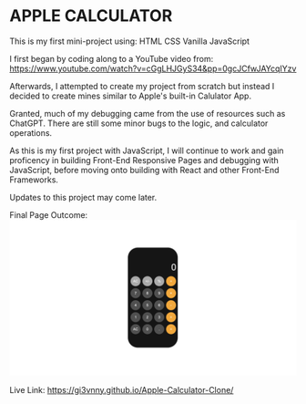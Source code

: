 # APPLE CALCULATOR 

This is my first mini-project using:
HTML
CSS
Vanilla JavaScript

I first began by coding along to a YouTube video from:
https://www.youtube.com/watch?v=cGgLHJGyS34&pp=0gcJCfwJAYcqIYzv 

Afterwards, I attempted to create my project from scratch but instead I decided to create mines similar to Apple's built-in Calulator App.

Granted, much of my debugging came from the use of resources such as ChatGPT. There are still some minor bugs to the logic, and calculator operations. 

As this is my first project with JavaScript, I will continue to work and gain proficency in building Front-End Responsive Pages and debugging with JavaScript, before moving onto building with React and other Front-End Frameworks.

Updates to this project may come later.


Final Page Outcome: ![Screenshot](img/page-screenshot.png)

Live Link: https://gi3vnny.github.io/Apple-Calculator-Clone/

